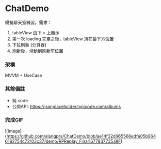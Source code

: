# ChatDemo

模擬聊天室練習，需求：

1. tableView 由下 > 上顯示
2. 第一次 loading 完畢之後，tableView 須在最下方位置
3. 下拉刷新 (分頁器)
4. 刷新後，滑動到刷新前位置

### 架構
MVVM + UseCase 

### 其餘備註
- 純 code
- 公開API: <https://jsonplaceholder.typicode.com/albums>

### 完成GIF
![image] (https://github.com/alangprs/ChatDemo/blob/ae14f32d665566edfa05b9646182754c72103c37/demo/RPReplay_Final1677837735.GIF)
